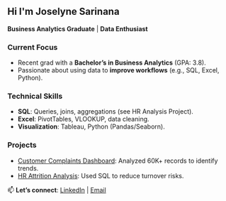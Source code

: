 ## Hi I'm Joselyne Sarinana  
**Business Analytics Graduate** | **Data Enthusiast**  

### Current Focus  
- Recent grad with a **Bachelor’s in Business Analytics** (GPA: 3.8).  
- Passionate about using data to **improve workflows** (e.g., SQL, Excel, Python).  

### Technical Skills  
- **SQL**: Queries, joins, aggregations (see HR Analysis Project).  
- **Excel**: PivotTables, VLOOKUP, data cleaning.  
- **Visualization**: Tableau, Python (Pandas/Seaborn).  

### Projects  
- [Customer Complaints Dashboard](link): Analyzed 60K+ records to identify trends.  
- [HR Attrition Analysis](link): Used SQL to reduce turnover risks.  

📫 **Let’s connect**: [LinkedIn](https://www.linkedin.com/in/joselyne-sarinana) | [Email](mailto:Joselyne.Sarinana75@gmail.com)  

<!--
**JoselyneSari/JoselyneSari** is a ✨ _special_ ✨ repository because its `README.md` (this file) appears on your GitHub profile.

Here are some ideas to get you started:

- 🔭 I’m currently working on ...
- 🌱 I’m currently learning ...
- 👯 I’m looking to collaborate on ...
- 🤔 I’m looking for help with ...
- 💬 Ask me about ...
- 📫 How to reach me: ...
- 😄 Pronouns: ...
- ⚡ Fun fact: ...
-->
